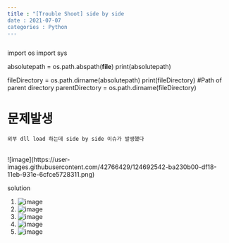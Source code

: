 ```yaml
---
title : "[Trouble Shoot] side by side
date : 2021-07-07
categories : Python
---
```


```python
```
import os
import sys

absolutepath = os.path.abspath(__file__)
print(absolutepath)

fileDirectory = os.path.dirname(absolutepath)
print(fileDirectory)
#Path of parent directory
parentDirectory = os.path.dirname(fileDirectory)

# 문제발생
    외부 dll load 하는데 side by side 이슈가 발생했다  
    
<br/>
![image](https://user-images.githubusercontent.com/42766429/124692542-ba230b00-df18-11eb-931e-6cfce5728311.png)


solution
1. ![image](https://user-images.githubusercontent.com/42766429/124693806-00796980-df1b-11eb-9511-56b460afa088.png)  
2. ![image](https://user-images.githubusercontent.com/42766429/124693834-0bcc9500-df1b-11eb-842c-31082f0c0765.png)  
3. ![image](https://user-images.githubusercontent.com/42766429/124693857-1850ed80-df1b-11eb-9426-6ada45d4c1ed.png)  
4. ![image](https://user-images.githubusercontent.com/42766429/124693891-2737a000-df1b-11eb-99b8-b9bd6f5254c9.png)  
5. ![image](https://user-images.githubusercontent.com/42766429/124694351-0face700-df1c-11eb-9519-a1b6ae26526a.png)




